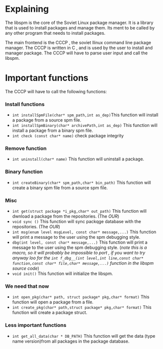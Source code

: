 # Explaining 
The libspm is the core of the Soviet Linux package manager. It is a library that is used to install packages and manage them.
Its ment to be called by any other program that needs to install packages.

The main frontend is the CCCP , the soviet llinux command line package manager.
The CCCP is written in C , and is used by the user to install and manager package.
The CCCP will have to parse user input and call the libspm.


# Important functions 

The CCCP will have to call the following functions:

### Install functions 

 - `int installSpmFile(char* spm_path,int as_dep)`This function will install a package from a source spm file.
 - `int installSpmBinary(char* archivePath,int as_dep)` This function will install a package from a binary spm file.
 - `int check (const char* name)` check package integrity

### Remove function
 - `int uninstall(char* name)` This function will uninstall a package.




### Binary function
 - `int createBinary(char* spm_path,char* bin_path)` This function will create a binary spm file from a source spm file.

### Misc
 - `int get(struct package *i_pkg,char* out_path)` This function will dwnload a package from the repositories. (The _OUR_)
 - `void sync ()` This function will sync packqge database with the repositories. (The _OUR_)
 - `int msg(enum level msgLevel, const char* message,...)` This function will print a message to the user using the spm debugging style.
 - `dbg(int level, const char* message,...)` This function will print a message to the user using the spm debugging style. (_note this is a macro, so it will probably be impossible to port , if you want to try anyway loo for the `int f_dbg__(int level,int line,const char* function,const char* file,char* message,...)` function in the libspm source code_)
 - `void init()`  This function will initialize the libspm.

### We need that now
 - `int open_pkg(char* path, struct package* pkg,char* format)` This function will open a package from a file.
 - `int create_pkg(char* path,struct package* pkg,char* format)` This function will create a package struct.

### Less important functions
 - `int get_all_data(char * DB_PATH)`  This function will get the data (type name version)from all packages in the package database.   


